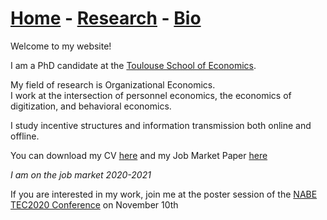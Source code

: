 # [Home](./index.html)  -  [Research](./research.html) - [Bio](./bio.html)

Welcome to my website!

I am a PhD candidate at the [Toulouse School of Economics](https://www.tse-fr.eu/).

My field of research is Organizational Economics.  
I work at the intersection of personnel economics, the economics of digitization, and behavioral economics.

I study incentive structures and information transmission both online and offline.

You can download my CV [here](./CV.pdf) and my Job Market Paper [here](./JMP.pdf)

*I am on the job market 2020-2021*  
  
    
If you are interested in my work, join me at the poster session of the [NABE TEC2020 Conference](https://www.nabe.com/NABE/Events/TEC20/TEC20_Main_Page.aspx?WebsiteKey=91b9e16d-e6fe-4f31-a4af-02c194225c32&hkey=174272f6-eb55-415a-bb34-4a7a84b72df4&New_ContentCollectionOrganizerCommon=1#New_ContentCollectionOrganizerCommon) on November 10th
